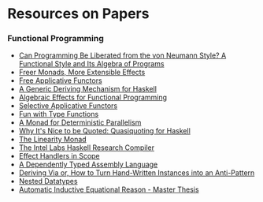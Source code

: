 Resources on Papers
===================

### Functional Programming

- [Can Programming Be Liberated from the von Neumann Style? A Functional Style and Its Algebra of Programs](http://worrydream.com/refs/Backus-CanProgrammingBeLiberated.pdf)
- [Freer Monads, More Extensible Effects](http://okmij.org/ftp/Haskell/extensible/more.pdf)
- [Free Applicative Functors](https://www.paolocapriotti.com/assets/applicative.pdf)
- [A Generic Deriving Mechanism for Haskell](http://dreixel.net/research/pdf/gdmh.pdf)
- [Algebraic Effects for Functional Programming](https://www.microsoft.com/en-us/research/wp-content/uploads/2016/08/algeff-tr-2016-v2.pdf)
- [Selective Applicative Functors](https://www.staff.ncl.ac.uk/andrey.mokhov/selective-functors.pdf)
- [Fun with Type Functions](https://www.microsoft.com/en-us/research/wp-content/uploads/2016/07/typefun.pdf?from=http%3A%2F%2Fresearch.microsoft.com%2F%7Esimonpj%2Fpapers%2Fassoc-types%2Ffun-with-type-funs%2Ftypefun.pdf)
- [A Monad for Deterministic Parallelism](https://legacy.cs.indiana.edu/~rrnewton/papers/haskell2011_monad-par.pdf)
- [Why It's Nice to be Quoted: Quasiquoting for Haskell](https://www.cs.tufts.edu/comp/150FP/archive/geoff-mainland/quasiquoting.pdf)
- [The Linearity Monad](https://jpaykin.github.io/papers/pz_linearity_monad_2017.pdf)
- [The Intel Labs Haskell Research Compiler](http://www.leafpetersen.com/leaf/publications/hs2013/hrc-paper.pdf)
- [Effect Handlers in Scope](http://www.cs.ox.ac.uk/people/nicolas.wu/papers/Scope.pdf)
- [A Dependently Typed Assembly Language](https://www.cs.cmu.edu/~rwh/papers/dtal/OGI-CSE-99-008.pdf)
- [Deriving Via or, How to Turn Hand-Written Instances into an Anti-Pattern](https://www.kosmikus.org/DerivingVia/deriving-via-paper.pdf)
- [Nested Datatypes](https://www.kestrel.edu/people/meertens/pub/nest5.pdf)
- [Automatic Inductive Equational Reason - Master Thesis](./papers/automatic-inductive-equational-reasoning.pdf)
